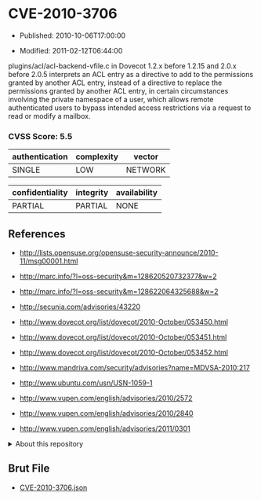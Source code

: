 # CVE-2010-3706

- Published: 2010-10-06T17:00:00

- Modified: 2011-02-12T06:44:00

plugins/acl/acl-backend-vfile.c in Dovecot 1.2.x before 1.2.15 and 2.0.x before 2.0.5 interprets an ACL entry as a directive to add to the permissions granted by another ACL entry, instead of a directive to replace the permissions granted by another ACL entry, in certain circumstances involving the private namespace of a user, which allows remote authenticated users to bypass intended access restrictions via a request to read or modify a mailbox.

### CVSS Score: **5.5**

| authentication | complexity | vector |
| --- | --- | --- |
| SINGLE | LOW | NETWORK |

| confidentiality | integrity | availability |
| --- | --- | --- |
| PARTIAL | PARTIAL | NONE |

## References

* http://lists.opensuse.org/opensuse-security-announce/2010-11/msg00001.html

* http://marc.info/?l=oss-security&m=128620520732377&w=2

* http://marc.info/?l=oss-security&m=128622064325688&w=2

* http://secunia.com/advisories/43220

* http://www.dovecot.org/list/dovecot/2010-October/053450.html

* http://www.dovecot.org/list/dovecot/2010-October/053451.html

* http://www.dovecot.org/list/dovecot/2010-October/053452.html

* http://www.mandriva.com/security/advisories?name=MDVSA-2010:217

* http://www.ubuntu.com/usn/USN-1059-1

* http://www.vupen.com/english/advisories/2010/2572

* http://www.vupen.com/english/advisories/2010/2840

* http://www.vupen.com/english/advisories/2011/0301

<details>
<summary>About this repository</summary> 

  This repository is part of the project [Live Hack CVE](https://github.com/Live-Hack-CVE). Main website can be found [www.live-hack.org](https://www.live-hack.org) 
  
  Made by [Sn0wAlice](https://github.com/Sn0wAlice) for the people that care about security and need to have a feed of the latest CVEs. Hope you enjoy it, don't forget to star the repo and follow me on [Twitter](https://twitter.com/Sn0wAlice) and [Github](https://github.com/Sn0wAlice). And that is my [personnal website](https://www.alice-snow.me/)

  - [Home Page](https://github.com/Live-Hack-CVE)
  - [Framework](https://github.com/Live-Hack-CVE/cve-framework)
  - [CVE database](https://github.com/Live-Hack-CVE/full_database)
  - [Changelog](https://github.com/Live-Hack-CVE/Changelog)
</details>

## Brut File

* [CVE-2010-3706.json](https://raw.githubusercontent.com/Live-Hack-CVE/full_database/main/cves/2010/CVE-2010-3706.json)

